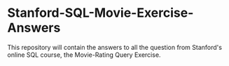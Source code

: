 # Stanford-SQL-Movie-Exercise-Answers
This repository will contain the answers to all the question from Stanford's online SQL course, the Movie-Rating Query Exercise. 

